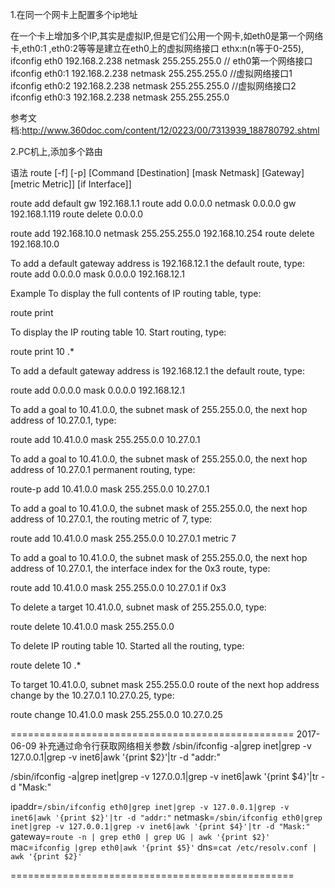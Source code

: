 1.在同一个网卡上配置多个ip地址

在一个卡上增加多个IP,其实是虚拟IP,但是它们公用一个网卡,如eth0是第一个网络卡,eth0:1 ,eth0:2等等是建立在eth0上的虚拟网络接口 ethx:n(n等于0-255),
ifconfig eth0 192.168.2.238 netmask 255.255.255.0  // eth0第一个网络接口
ifconfig eth0:1 192.168.2.238 netmask 255.255.255.0  //虚拟网络接口1
ifconfig eth0:2 192.168.2.238 netmask 255.255.255.0  //虚拟网络接口2
ifconfig eth0:3 192.168.2.238 netmask 255.255.255.0

参考文档:http://www.360doc.com/content/12/0223/00/7313939_188780792.shtml

2.PC机上,添加多个路由

语法
route [-f] [-p] [Command [Destination] [mask Netmask] [Gateway] [metric Metric]] [if Interface]]

route add default gw 192.168.1.1
route add 0.0.0.0 netmask 0.0.0.0 gw 192.168.1.119
route delete 0.0.0.0

route add  192.168.10.0 netmask 255.255.255.0 192.168.10.254
route delete  192.168.10.0

To add a default gateway address is 192.168.12.1 the default route, type:
route add 0.0.0.0 mask 0.0.0.0 192.168.12.1

Example To display the full contents of IP routing table, type:

route print

To display the IP routing table 10. Start routing, type:

route print 10 .*

To add a default gateway address is 192.168.12.1 the default route, type:

route add 0.0.0.0 mask 0.0.0.0 192.168.12.1

To add a goal to 10.41.0.0, the subnet mask of 255.255.0.0, the next hop address of 10.27.0.1, type:

route add 10.41.0.0 mask 255.255.0.0 10.27.0.1

To add a goal to 10.41.0.0, the subnet mask of 255.255.0.0, the next hop address of 10.27.0.1 permanent routing, type:

route-p add 10.41.0.0 mask 255.255.0.0 10.27.0.1

To add a goal to 10.41.0.0, the subnet mask of 255.255.0.0, the next hop address of 10.27.0.1, the routing metric of 7, type:

route add 10.41.0.0 mask 255.255.0.0 10.27.0.1 metric 7

To add a goal to 10.41.0.0, the subnet mask of 255.255.0.0, the next hop address of 10.27.0.1, the interface index for the 0x3 route, type:

route add 10.41.0.0 mask 255.255.0.0 10.27.0.1 if 0x3

To delete a target 10.41.0.0, subnet mask of 255.255.0.0, type:

route delete 10.41.0.0 mask 255.255.0.0

To delete IP routing table 10. Started all the routing, type:

route delete 10 .*

To target 10.41.0.0, subnet mask 255.255.0.0 route of the next hop address change by the 10.27.0.1 10.27.0.25, type:

route change 10.41.0.0 mask 255.255.0.0 10.27.0.25 

=================================================
2017-06-09 补充通过命令行获取网络相关参数
/sbin/ifconfig -a|grep inet|grep -v 127.0.0.1|grep -v inet6|awk '{print $2}'|tr -d "addr:"

/sbin/ifconfig -a|grep inet|grep -v 127.0.0.1|grep -v inet6|awk '{print $4}'|tr -d "Mask:"


ipaddr=`/sbin/ifconfig eth0|grep inet|grep -v 127.0.0.1|grep -v inet6|awk '{print $2}'|tr -d "addr:"`
netmask=`/sbin/ifconfig eth0|grep inet|grep -v 127.0.0.1|grep -v inet6|awk '{print $4}'|tr -d "Mask:" `
gateway=`route -n | grep eth0 | grep UG | awk '{print $2}'`
mac=`ifconfig |grep eth0|awk '{print $5}'`
dns=`cat /etc/resolv.conf | awk '{print $2}'`


=================================================
